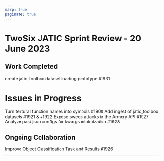 ```yaml
---
marp: true
paginate: true
---
```


# TwoSix JATIC Sprint Review - 20 June 2023

## Work Completed

create jatic_toolbox dataset loading prototype #1931

# Issues in Progress

Turn textural function names into symbols #1900
Add ingest of jatic_toolbox datasets #1921 & #1922
Expose sweep attacks in the Armory API #1927
Analyze past json configs for kwargs minimization #1928

## Ongoing Collaboration

Improve Object Classification Task and Results #1926


---
